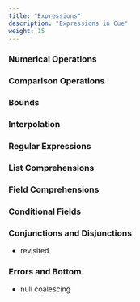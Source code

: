 ```yaml
---
title: "Expressions"
description: "Expressions in Cue"
weight: 15
---
```


### Numerical Operations

### Comparison Operations

### Bounds

### Interpolation

### Regular Expressions

### List Comprehensions

### Field Comprehensions

### Conditional Fields

### Conjunctions and Disjunctions

- revisited

### Errors and Bottom

- null coalescing

